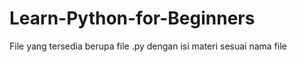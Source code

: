 # Learn-Python-for-Beginners

File yang tersedia berupa file .py dengan isi materi sesuai nama file
